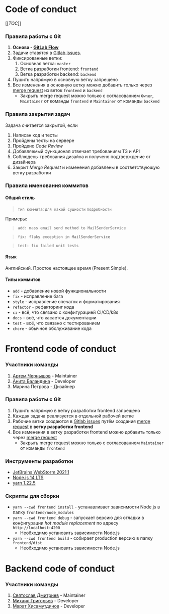 # Code of conduct

[[_TOC_]]

### Правила работы с Git

1. **Основа - [GitLab Flow](https://docs.gitlab.com/ee/topics/gitlab_flow.html#production-branch-with-gitlab-flow)**
1. Задачи ставятся в [Gitlab issues](https://gitlab.com/temikmax/org-mephi-2.0/-/issues).
1. Фиксированные ветки:
    1. Основная ветка: `master`
    1. Ветка разработки frontend: `frontend`
    1. Ветка разработки backend: `backend`
1. Пушить напрямую в основную ветку запрещено
1. Все изменения в основную ветку можно добавить только через [merge request](https://gitlab.com/temikmax/org-mephi-2.0/-/merge_requests) из веток `frontend` и `backend`
   * Закрыть merge request можно только с согласованием `Owner`, `Maintainer` от команды `frontend` и `Maintainer` от команды `backend`

### Правила закрытия задач
Задача считается закрытой, если
1. Написан код и тесты
1. Пройдены тесты на сервере
1. Пройдено *Code Review*
1. Добавляемый функционал отвечает требованиям ТЗ и API
1. Соблюдены требования дизайна и получено подтверждение от дизайнера
1. Закрыт *Merge Request* и изменения добавлены в соответствующую ветку разработки

### Правила именования коммитов
#### Общий стиль
> `тип коммита`: `для какой сущности` `подробности`

Примеры:
> `add: mass email send method to MailSenderService`

> `fix: flaky exception in MailSenderService`

> `test: fix failed unit tests`

#### Язык
Английский. Простое настоящее время (Present Simple).

#### Типы коммитов
- `add` - добавление новой функциональности
- `fix` - исправление бага
- `style` - исправление опечаток и форматирования
- `refactor` - рефакторинг кода
- `ci` - всё, что связано с конфигурацией CI/CD/k8s
- `docs` - всё, что касается документации
- `test` - всё, что связано с тестированием
- `chore` - обычное обслуживание кода




# Frontend code of conduct

### Участники команды
1. [Артем Чернышов](https://gitlab.com/ache) - Maintainer
1. [Анита Баландина](https://gitlab.com/anita-balandina) - Developer
1. Марина Петрова - Дизайнер

### Правила работы с Git
1. Пушить напрямую в ветку разработки frontend запрещено
1. Каждая задача реализуется в отдельной рабочей ветке
1. Рабочие ветки создаются в [Gitlab issues](https://gitlab.com/temikmax/org-mephi-2.0/-/issues) путём создания [merge request](https://gitlab.com/temikmax/org-mephi-2.0/-/merge_requests) в **ветку разработки frontend** 
1. Все изменения в ветку разработки frontend можно добавить только через [merge request](https://gitlab.com/temikmax/org-mephi-2.0/-/merge_requests)
    * Закрыть merge request можно только с согласованием `Maintainer` от команды `frontend`

### Инструменты разработки
- [JetBrains WebStorm 2021.1](https://www.jetbrains.com/webstorm/)
- [Node.js 14 LTS](https://nodejs.org/en/)
- [yarn 1.22.5](https://classic.yarnpkg.com/en/docs/install/)

### Скрипты для сборки
- `yarn --cwd frontend install` - устанавливает зависимости Node.js в папку `frontend/node_modules`
- `yarn --cwd frontend debug` - запускает версию для отладки в конфигурации *hot module replacement* по адресу `http://localhost:4200`
    - Необходимо установить зависимости Node.js 
- `yarn --cwd frontend build` - собирает production версию в папку `frontend/dist`
    - Необходимо установить зависимости Node.js




# Backend code of conduct
### Участники команды
1. [Святослав Дмитриев](https://gitlab.com/sodmitriev) - Maintainer
1. [Михаил Григорьев](https://gitlab.com/grigorevmp) - Developer
1. [Марат Хисамутдинов](https://gitlab.com/marat.ai) - Developer
